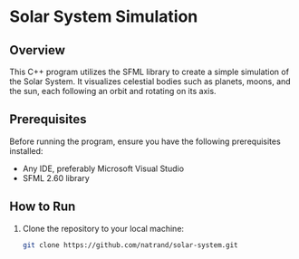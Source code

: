 # Solar System Simulation


## Overview

This C++ program utilizes the SFML library to create a simple simulation of the Solar System. It visualizes celestial bodies such as planets, moons, and the sun, each following an orbit and rotating on its axis.

## Prerequisites

Before running the program, ensure you have the following prerequisites installed:

- Any IDE, preferably Microsoft Visual Studio
- SFML 2.60 library

## How to Run

1. Clone the repository to your local machine:

   ```bash
   git clone https://github.com/natrand/solar-system.git
